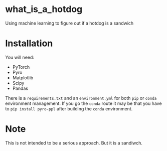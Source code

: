# what_is_a_hotdog
Using machine learning to figure out if a hotdog is a sandwich

# Installation
You will need:
* PyTorch
* Pyro
* Matplotlib
* Scipy
* Pandas

There is a `requirements.txt` and an `environment.yml` for both `pip` or `conda` environment management.  If you go the `conda` route it may be that you have to `pip install pyro-ppl` after building the `conda` environment.

# Note
This is not intended to be a serious approach.  But it is a sandiwch.

